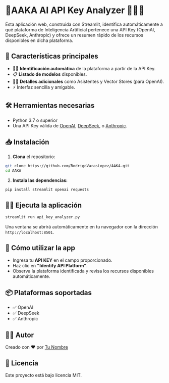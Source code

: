 # 🔑AAKA AI API Key Analyzer 🕵️‍♂️✨

Esta aplicación web, construida con Streamlit, identifica automáticamente a qué plataforma de Inteligencia Artificial pertenece una API Key (OpenAI, DeepSeek, Anthropic) y ofrece un resumen rápido de los recursos disponibles en dicha plataforma.

## 🚀 Características principales

- 🕵️‍♂️ **Identificación automática** de la plataforma a partir de la API Key.
- 📋 **Listado de modelos** disponibles.
- 🧑‍💻 **Detalles adicionales** como Asistentes y Vector Stores (para OpenAI).
- ⚡️ Interfaz sencilla y amigable.

## 🛠️ Herramientas necesarias

- Python 3.7 o superior
- Una API Key válida de [OpenAI](https://platform.openai.com), [DeepSeek](https://deepseek.com/), o [Anthropic](https://www.anthropic.com/).

## 📥 Instalación

1. **Clona** el repositorio:

```bash
git clone https://github.com/RodrigoVarasLopez/AAKA.git
cd AAKA
```

2. **Instala las dependencias:**

```bash
pip install streamlit openai requests
```

## 🏃‍♂️ Ejecuta la aplicación

```bash
streamlit run api_key_analyzer.py
```

Una ventana se abrirá automáticamente en tu navegador con la dirección `http://localhost:8501`.

## 📖 Cómo utilizar la app

- Ingresa tu **API KEY** en el campo proporcionado.
- Haz clic en **"Identify API Platform"**.
- Observa la plataforma identificada y revisa los recursos disponibles automáticamente.

## 📦 Plataformas soportadas

- ✅ OpenAI
- ✅ DeepSeek
- ✅ Anthropic

## 🧑‍💻 Autor

Creado con ❤️ por [Tu Nombre](https://github.com/tuusuario)

## 📜 Licencia

Este proyecto está bajo licencia MIT.
